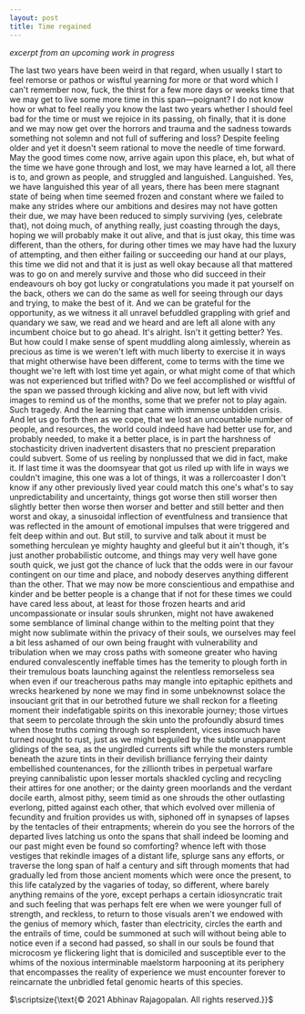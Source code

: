 ```yaml
---
layout: post
title: Time regained 
---
```

*excerpt from an upcoming work in progress*

The last two years have been weird in that regard, when usually I start to feel remorse or pathos or wisftul yearning for more or that word which I can't remember now, fuck, the thirst for a few more days or weeks time that we may get to live some more time in this span—poignant? I do not know how or what to feel really you know the last two years whether I should feel bad for the time or must we rejoice in its passing, oh finally, that it is done and we may now get over the horrors and trauma and the sadness towards something not solemn and not full of suffering and loss? Despite feeling older and yet it doesn't seem rational to move the needle of time forward. May the good times come now, arrive again upon this place, eh, but what of the time we have gone through and lost, we may have learned a lot, all there is to, and grown as people, and struggled and languished. Languished. Yes, we have languished this year of all years, there has been mere stagnant state of being when time seemed frozen and constant where we failed to make any strides where our ambitions and desires may not have gotten their due, we may have been reduced to simply surviving (yes, celebrate that), not doing much, of anything really, just coasting through the days, hoping we will probably make it out alive, and that is just okay, this time was different, than the others, for during other times we may have had the luxury of attempting, and then either failing or succeeding our hand at our plays, this time we did not and that it is just as well okay because all that mattered was to go on and merely survive and those who did succeed in their endeavours oh boy got lucky or congratulations you made it pat yourself on the back, others we can do the same as well for seeing through our days and trying, to make the best of it. And we can be grateful for the opportunity, as we witness it all unravel befuddled grappling with grief and quandary we saw, we read and we heard and are left all alone with any incumbent choice but to go ahead. It's alright. Isn't it getting better? Yes. But how could I make sense of spent muddling along aimlessly, wherein as precious as time is we weren't left with much liberty to exercise it in ways that might otherwise have been different, come to terms with the time we thought we're left with lost time yet again, or what might come of that which was not experienced but trifled with? Do we feel accomplished or wisftful of the span we passed through kicking and alive now, but left with vivid images to remind us of the months, some that we prefer not to play again. Such tragedy. And the learning that came with immense unbidden crisis. And let us go forth then as we cope, that we lost an uncountable number of people, and resources, the world could indeed have had better use for, and probably needed, to make it a better place, is in part the harshness of stochasticity driven inadvertent disasters that no prescient preparation could subvert. Some of us reeling by nonplussed that we did in fact, make it. If last time it was the doomsyear that got us riled up with life in ways we couldn't imagine, this one was a lot of things, it was a rollercoaster I don't know if any other previously lived year could match this one's what's to say unpredictability and uncertainty, things got worse then still worser then slightly better then worse then worser and better and still better and then worst and okay, a sinusoidal inflection of eventfulness and transience that was reflected in the amount of emotional impulses that were triggered and felt deep within and out. But still, to survive and talk about it must be something herculean ye mighty haughty and gleeful but it ain't though, it's just another probabilistic outcome, and things may very well have gone south quick, we just got the chance of luck that the odds were in our favour contingent on our time and place, and nobody deserves anything different than the other. That we may now be more conscientious and empathise and kinder and be better people is a change that if not for these times we could have cared less about, at least for those frozen hearts and arid uncompassionate or insular souls shrunken, might not have awakened some semblance of liminal change within to the melting point that they might now sublimate within the privacy of their souls, we ourselves may feel a bit less ashamed of our own being fraught with vulnerability and tribulation when we may cross paths with someone greater who having endured convalescently ineffable times has the temerity to plough forth in their tremulous boats launching against the relentless remorseless sea when even if our treacherous paths may mangle into epitaphic epithets and wrecks hearkened by none we may find in some unbeknownst solace the insouciant grit that in our betrothed future we shall reckon for a fleeting moment their indefatigable spirits on this inexorable journey; those virtues that seem to percolate through the skin unto the profoundly absurd times when those truths coming through so resplendent, vices insomuch have turned nought to rust, just as we might beguiled by the subtle unapparent glidings of the sea, as the ungirdled currents sift while the monsters rumble beneath the azure tints in their devilish brilliance ferrying their dainty embellished countenances, for the zillionth tribes in perpetual warfare preying cannibalistic upon lesser mortals shackled cycling and recycling their attires for one another; or the dainty green moorlands and the verdant docile earth, almost pithy, seem timid as one shrouds the other outlasting everlong, pitted against each other, that which evolved over millenia of fecundity and fruition provides us with, siphoned off in synapses of lapses by the tentacles of their entrapments; wherein do you see the horrors of the departed lives latching us onto the spans that shall indeed be looming and our past might even be found so comforting? whence left with those vestiges that rekindle images of a distant life, splurge sans any efforts, or traverse the long span of half a century and sift through moments that had gradually led from those ancient moments which were once the present, to this life catalyzed by the vagaries of today, so different, where barely anything remains of the yore, except perhaps a certain idiosyncratic trait and such feeling that was perhaps felt ere when we were younger full of strength, and reckless, to return to those visuals aren't we endowed with the genius of memory which, faster than electricity, circles the earth and the entrails of time, could be summoned at such will without being able to notice even if a second had passed, so shall in our souls be found that microcosm ye flickering light that is domiciled and susceptible ever to the whims of the noxious interminable maelstorm harpooning at its periphery that encompasses the reality of experience we must encounter forever to reincarnate the unbridled fetal genomic hearts of this species.

$\scriptsize{\text{© 2021 Abhinav Rajagopalan. All rights reserved.}}$

